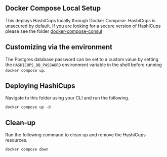## Docker Compose Local Setup

This deploys HashiCups locally through Docker Compose. HashiCups is unsecured by default. If you are looking for a secure version of HashiCups please see the folder [docker-compose-consul](../docker-compose-consul/README.md)

## Customizing via the environment

The Postgres database password can be set to a custom value by setting the `HASHICUPS_DB_PASSWORD` environment variable in the shell before running `docker compose up`.

## Deploying HashiCups

Navigate to this folder using your CLI and run the following.

```
docker compose up -d
```

## Clean-up

Run the following command to clean up and remove the HashiCups resources.

```
docker compose down
```

